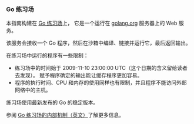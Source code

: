 
### Go 练习场
本指南构建在 [Go 练习场](https://play.golang.org/)上，
它是一个运行在 [golang.org](https://golang.org/) 服务器上的 Web 服务。

该服务会接收一个 Go 程序，然后在沙箱中编译、链接并运行它，最后返回输出。

在练习场中运行的程序有一些限制：
- 练习场中的时间始于 2009-11-10 23:00:00 UTC（这个日期的含义留给读者去发现）。
  赋予程序确定的输出能让缓存程序更加容易。
- 程序的执行时间、CPU 和内存的使用同样也有限制，并且程序不能访问外部网络中的主机。

练习场使用最新发布的 Go 的稳定版本。

参阅 [Go 练习场的内部机制（英文）](https://blog.go-zh.org/playground)了解更多信息。

